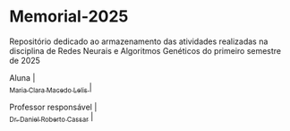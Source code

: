 # Memorial-2025
Repositório dedicado ao armazenamento das atividades realizadas na disciplina de Redes Neurais e Algoritmos Genéticos do primeiro semestre de 2025


Aluna
| [<br><sub>Maria Clara Macedo Lelis </sub>](https://github.com/ClaraLelis) | 

Professor responsável
| [<br><sub>Dr. Daniel Roberto Cassar</sub>](https://github.com/DanielCassar) |
